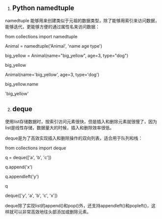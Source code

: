 1. ## Python namedtuple 


namedtuple 能够用来创建类似于元祖的数据类型，除了能够用索引来访问数据，能够迭代，更能够方便的通过属性名来访问数据：

from collections import namedtuple

Animal = namedtuple('Animal', 'name age type')

big_yellow = Animal(name="big_yellow", age=3, type="dog")

big_yellow

Animal(name='big_yellow', age=3, type='dog')

big_yellow.name

'big_yellow'


2. ## deque

使用list存储数据时，按索引访问元素很快，但是插入和删除元素就很慢了，因为list是线性存储，数据量大的时候，插入和删除效率很低。

deque是为了高效实现插入和删除操作的双向列表，适合用于队列和栈：

from collections import deque

q = deque(['a', 'b', 'c'])

q.append('x')

q.appendleft('y')

q

deque(['y', 'a', 'b', 'c', 'x'])

deque除了实现list的append()和pop()外，还支持appendleft()和popleft()，这样就可以非常高效地往头部添加或删除元素。

